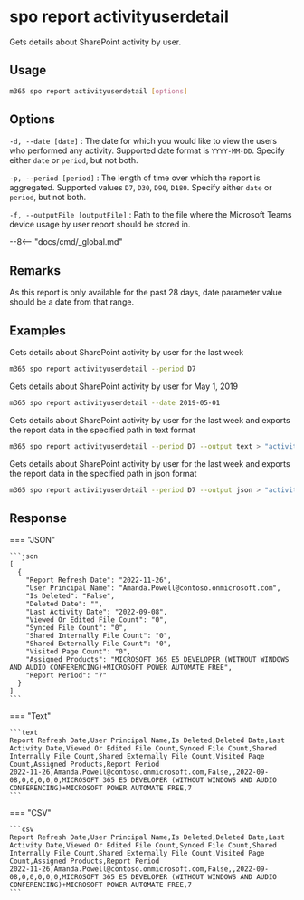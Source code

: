 # spo report activityuserdetail

Gets details about SharePoint activity by user.

## Usage

```sh
m365 spo report activityuserdetail [options]
```

## Options

`-d, --date [date]`
: The date for which you would like to view the users who performed any activity. Supported date format is `YYYY-MM-DD`. Specify either `date` or `period`, but not both.

`-p, --period [period]`
: The length of time over which the report is aggregated. Supported values `D7`, `D30`, `D90`, `D180`. Specify either `date` or `period`, but not both.

`-f, --outputFile [outputFile]`
: Path to the file where the Microsoft Teams device usage by user report should be stored in.

--8<-- "docs/cmd/_global.md"

## Remarks

As this report is only available for the past 28 days, date parameter value should be a date from that range.

## Examples

Gets details about SharePoint activity by user for the last week

```sh
m365 spo report activityuserdetail --period D7
```

Gets details about SharePoint activity by user for May 1, 2019

```sh
m365 spo report activityuserdetail --date 2019-05-01
```

Gets details about SharePoint activity by user for the last week and exports the report data in the specified path in text format

```sh
m365 spo report activityuserdetail --period D7 --output text > "activityuserdetail.txt"
```

Gets details about SharePoint activity by user for the last week and exports the report data in the specified path in json format

```sh
m365 spo report activityuserdetail --period D7 --output json > "activityuserdetail.json"
```

## Response

=== "JSON"

    ```json
    [
      {
        "Report Refresh Date": "2022-11-26",
        "User Principal Name": "Amanda.Powell@contoso.onmicrosoft.com",
        "Is Deleted": "False",
        "Deleted Date": "",
        "Last Activity Date": "2022-09-08",
        "Viewed Or Edited File Count": "0",
        "Synced File Count": "0",
        "Shared Internally File Count": "0",
        "Shared Externally File Count": "0",
        "Visited Page Count": "0",
        "Assigned Products": "MICROSOFT 365 E5 DEVELOPER (WITHOUT WINDOWS AND AUDIO CONFERENCING)+MICROSOFT POWER AUTOMATE FREE",
        "Report Period": "7"
      }
    ]
    ```

=== "Text"

    ```text
    Report Refresh Date,User Principal Name,Is Deleted,Deleted Date,Last Activity Date,Viewed Or Edited File Count,Synced File Count,Shared Internally File Count,Shared Externally File Count,Visited Page Count,Assigned Products,Report Period
    2022-11-26,Amanda.Powell@contoso.onmicrosoft.com,False,,2022-09-08,0,0,0,0,0,MICROSOFT 365 E5 DEVELOPER (WITHOUT WINDOWS AND AUDIO CONFERENCING)+MICROSOFT POWER AUTOMATE FREE,7
    ```

=== "CSV"

    ```csv
    Report Refresh Date,User Principal Name,Is Deleted,Deleted Date,Last Activity Date,Viewed Or Edited File Count,Synced File Count,Shared Internally File Count,Shared Externally File Count,Visited Page Count,Assigned Products,Report Period
    2022-11-26,Amanda.Powell@contoso.onmicrosoft.com,False,,2022-09-08,0,0,0,0,0,MICROSOFT 365 E5 DEVELOPER (WITHOUT WINDOWS AND AUDIO CONFERENCING)+MICROSOFT POWER AUTOMATE FREE,7
    ```
